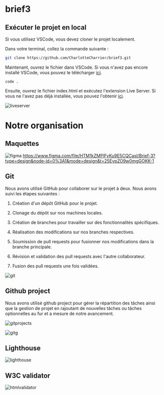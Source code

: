# brief3



## Exécuter le projet en local

Si vous utilisez VSCode, vous devez cloner le projet localement.

Dans votre terminal, collez la commande suivante :

```bash
git clone https://github.com/CharlotteCharrier/brief3.git
```

Maintenant, ouvrez le fichier dans VSCode. Si vous n'avez pas encore installé VSCode, vous pouvez le télécharger [ici](https://code.visualstudio.com/download).

```shell
code .
```

Ensuite, ouvrez le fichier index.html et exécutez l'extension Live Server. Si vous ne l'avez pas déjà installée, vous pouvez l'obtenir [ici](https://marketplace.visualstudio.com/items?itemName=ritwickdey.LiveServer).

![liveserver](https://i0.wp.com/www.alphr.com/wp-content/uploads/2023/05/open-with-live-server.png?w=700&ssl=1)


# Notre organisation


## Maquettes

![figma](https://s9.gifyu.com/images/SFrbq.png)
https://www.figma.com/file/HTM1kZMPlFyKu9E5CQCasl/Brief-3?type=design&node-id=0%3A1&mode=design&t=25EypZO9w0mgGOKK-1

## Git

Nous avons utilisé GitHub pour collaborer sur le projet à deux. Nous avons suivi les étapes suivantes :

1. Création d'un dépôt GitHub pour le projet.

2. Clonage du dépôt sur nos machines locales.

3. Création de branches pour travailler sur des fonctionnalités spécifiques.

4. Réalisation des modifications sur nos branches respectives.

5. Soumission de pull requests pour fusionner nos modifications dans la branche principale.

6. Révision et validation des pull requests avec l'autre collaborateur.

7. Fusion des pull requests une fois validées.

![git](https://github.com/CharlotteCharrier/brief3/blob/main/git.gif)

## Github project 

Nous avons utilisé github project pour gérer la répartition des tâches ainsi que la gestion de projet en rajoutant de nouvelles tâches ou tâches optionnelles au fur et a mesure de notre avancement. 

![gitprojects](https://s9.gifyu.com/images/SFrbZ.png)

![gitg](https://s9.gifyu.com/images/SFrzT.png)


## Lighthouse

![lighthouse](https://s9.gifyu.com/images/SFrp3.png)

## W3C validator

![htmlvalidator](https://s9.gifyu.com/images/SFrjs.png)


